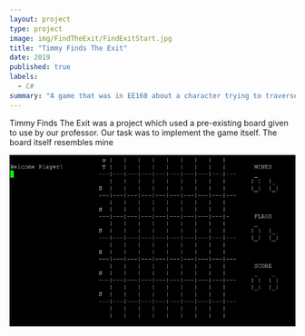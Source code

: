 ```yaml
---
layout: project
type: project
image: img/FindTheExit/FindExitStart.jpg
title: "Timmy Finds The Exit"
date: 2019
published: true
labels:
  - C#
summary: "A game that was in EE160 about a character trying to traverse a minefield."
---
```


Timmy Finds The Exit was a project which used a pre-existing board given to use by our professor. Our task was to implement the game itself. The board itself resembles mine

<img class="img-fluid" src="../img/FindTheExit/FindExitStart.jpg">

